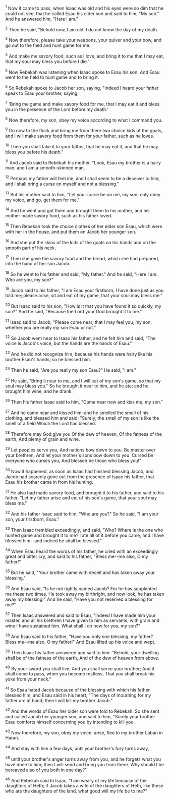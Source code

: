 <sup>1</sup> 
Now it came to pass, when Isaac was old and his eyes were so dim that he could not see, that he called Esau his older son and said to him, "My son." And he answered him, "Here I am." 

<sup>2</sup> 
Then he said, "Behold now, I am old. I do not know the day of my death. 

<sup>3</sup> 
Now therefore, please take your weapons, your quiver and your bow, and go out to the field and hunt game for me. 

<sup>4</sup> 
And make me savory food, such as I love, and bring it to me that I may eat, that my soul may bless you before I die." 

<sup>5</sup> 
Now Rebekah was listening when Isaac spoke to Esau his son. And Esau went to the field to hunt game and to bring it. 

<sup>6</sup> 
So Rebekah spoke to Jacob her son, saying, "Indeed I heard your father speak to Esau your brother, saying, 

<sup>7</sup> 
'Bring me game and make savory food for me, that I may eat it and bless you in the presence of the Lord before my death.' 

<sup>8</sup> 
Now therefore, my son, obey my voice according to what I command you. 

<sup>9</sup> 
Go now to the flock and bring me from there two choice kids of the goats, and I will make savory food from them for your father, such as he loves. 

<sup>10</sup> 
Then you shall take it to your father, that he may eat it, and that he may bless you before his death." 

<sup>11</sup> 
And Jacob said to Rebekah his mother, "Look, Esau my brother is a hairy man, and I am a smooth-skinned man. 

<sup>12</sup> 
Perhaps my father will feel me, and I shall seem to be a deceiver to him; and I shall bring a curse on myself and not a blessing." 

<sup>13</sup> 
But his mother said to him, "Let your curse be on me, my son; only obey my voice, and go, get them for me." 

<sup>14</sup> 
And he went and got them and brought them to his mother, and his mother made savory food, such as his father loved. 

<sup>15</sup> 
Then Rebekah took the choice clothes of her elder son Esau, which were with her in the house, and put them on Jacob her younger son. 

<sup>16</sup> 
And she put the skins of the kids of the goats on his hands and on the smooth part of his neck. 

<sup>17</sup> 
Then she gave the savory food and the bread, which she had prepared, into the hand of her son Jacob. 

<sup>18</sup> 
So he went to his father and said, "My father." And he said, "Here I am. Who are you, my son?" 

<sup>19</sup> 
Jacob said to his father, "I am Esau your firstborn; I have done just as you told me; please arise, sit and eat of my game, that your soul may bless me." 

<sup>20</sup> 
But Isaac said to his son, "How is it that you have found it so quickly, my son?" And he said, "Because the Lord your God brought it to me." 

<sup>21</sup> 
Isaac said to Jacob, "Please come near, that I may feel you, my son, whether you are really my son Esau or not." 

<sup>22</sup> 
So Jacob went near to Isaac his father, and he felt him and said, "The voice is Jacob's voice, but the hands are the hands of Esau." 

<sup>23</sup> 
And he did not recognize him, because his hands were hairy like his brother Esau's hands; so he blessed him. 

<sup>24</sup> 
Then he said, "Are you really my son Esau?" He said, "I am." 

<sup>25</sup> 
He said, "Bring it near to me, and I will eat of my son's game, so that my soul may bless you." So he brought it near to him, and he ate; and he brought him wine, and he drank. 

<sup>26</sup> 
Then his father Isaac said to him, "Come near now and kiss me, my son." 

<sup>27</sup> 
And he came near and kissed him; and he smelled the smell of his clothing, and blessed him and said: "Surely, the smell of my son Is like the smell of a field Which the Lord has blessed. 

<sup>28</sup> 
Therefore may God give you Of the dew of heaven, Of the fatness of the earth, And plenty of grain and wine. 

<sup>29</sup> 
Let peoples serve you, And nations bow down to you. Be master over your brethren, And let your mother's sons bow down to you. Cursed be everyone who curses you, And blessed be those who bless you!" 

<sup>30</sup> 
Now it happened, as soon as Isaac had finished blessing Jacob, and Jacob had scarcely gone out from the presence of Isaac his father, that Esau his brother came in from his hunting. 

<sup>31</sup> 
He also had made savory food, and brought it to his father, and said to his father, "Let my father arise and eat of his son's game, that your soul may bless me." 

<sup>32</sup> 
And his father Isaac said to him, "Who are you?" So he said, "I am your son, your firstborn, Esau." 

<sup>33</sup> 
Then Isaac trembled exceedingly, and said, "Who? Where is the one who hunted game and brought it to me? I ate all of it before you came, and I have blessed him--and indeed he shall be blessed." 

<sup>34</sup> 
When Esau heard the words of his father, he cried with an exceedingly great and bitter cry, and said to his father, "Bless me--me also, O my father!" 

<sup>35</sup> 
But he said, "Your brother came with deceit and has taken away your blessing." 

<sup>36</sup> 
And Esau said, "Is he not rightly named Jacob? For he has supplanted me these two times. He took away my birthright, and now look, he has taken away my blessing!" And he said, "Have you not reserved a blessing for me?" 

<sup>37</sup> 
Then Isaac answered and said to Esau, "Indeed I have made him your master, and all his brethren I have given to him as servants; with grain and wine I have sustained him. What shall I do now for you, my son?" 

<sup>38</sup> 
And Esau said to his father, "Have you only one blessing, my father? Bless me--me also, O my father!" And Esau lifted up his voice and wept. 

<sup>39</sup> 
Then Isaac his father answered and said to him: "Behold, your dwelling shall be of the fatness of the earth, And of the dew of heaven from above. 

<sup>40</sup> 
By your sword you shall live, And you shall serve your brother; And it shall come to pass, when you become restless, That you shall break his yoke from your neck." 

<sup>41</sup> 
So Esau hated Jacob because of the blessing with which his father blessed him, and Esau said in his heart, "The days of mourning for my father are at hand; then I will kill my brother Jacob." 

<sup>42</sup> 
And the words of Esau her older son were told to Rebekah. So she sent and called Jacob her younger son, and said to him, "Surely your brother Esau comforts himself concerning you by intending to kill you. 

<sup>43</sup> 
Now therefore, my son, obey my voice: arise, flee to my brother Laban in Haran. 

<sup>44</sup> 
And stay with him a few days, until your brother's fury turns away, 

<sup>45</sup> 
until your brother's anger turns away from you, and he forgets what you have done to him; then I will send and bring you from there. Why should I be bereaved also of you both in one day?" 

<sup>46</sup> 
And Rebekah said to Isaac, "I am weary of my life because of the daughters of Heth; if Jacob takes a wife of the daughters of Heth, like these who are the daughters of the land, what good will my life be to me?"